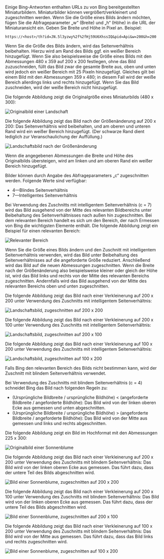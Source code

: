 Einige Bing-Antworten enthalten URLs zu von Bing bereitgestellten Miniaturbildern. Miniaturbilder können vergrößert/verkleinert und zugeschnitten werden. Wenn Sie die Größe eines Bilds ändern möchten, fügen Sie die Abfrageparameter „w“ (Breite) und „h“ (Höhe) in die URL der Miniaturansicht ein. Geben Sie Breite und Höhe in Pixel an. Beispiel:  
  
`https://<host>/th?id=JN.5l3yzwy%2f%2fHj59U6XhssIQ&pid=Api&w=200&h=200`  
  
Wenn Sie die Größe des Bilds ändern, wird das Seitenverhältnis beibehalten. Hierzu wird am Rand des Bilds ggf. ein weißer Bereich hinzugefügt. Wenn Sie also beispielsweise die Größe eines Bilds mit den Abmessungen 480 x 359 auf 200 x 200 festlegen, ohne das Bild zuzuschneiden, füllt das Bild zwar die gesamte Breite aus, oben und unten wird jedoch ein weißer Bereich mit 25 Pixeln hinzugefügt. Gleiches gilt bei einem Bild mit den Abmessungen 359 x 480; in diesem Fall wird der weiße Bereich allerdings links und rechts hinzugefügt. Wenn Sie das Bild zuschneiden, wird der weiße Bereich nicht hinzugefügt.  
  
Die folgende Abbildung zeigt die Originalgröße eines Miniaturbilds (480 x 300):  
  
![Originalbild einer Landschaft](./media/cognitive-services-bing-resize-crop/bing-resize-crop-landscape.PNG)  
  
Die folgende Abbildung zeigt das Bild nach der Größenänderung auf 200 x 200: Das Seitenverhältnis wird beibehalten, und am oberen und unteren Rand wird ein weißer Bereich hinzugefügt. (Der schwarze Rand dient lediglich zur Veranschaulichung der Auffüllung.)  
  
![Landschaftsbild nach der Größenänderung](./media/cognitive-services-bing-resize-crop/bing-resize-crop-landscape-resized.PNG)  
  
Wenn die angegebenen Abmessungen die Breite und Höhe des Originalbilds übersteigen, wird am linken und am oberen Rand ein weißer Bereich hinzugefügt.  
  
Bilder können durch Angabe des Abfrageparameters „c“ zugeschnitten werden. Folgende Werte sind verfügbar:  
  
- 4&mdash;Blindes Seitenverhältnis  
- 7&mdash;Intelligentes Seitenverhältnis  
  
Bei Verwendung des Zuschnitts mit intelligentem Seitenverhältnis (c = 7) wird das Bild ausgehend von der Mitte des relevanten Bildbereichs unter Beibehaltung des Seitenverhältnisses nach außen hin zugeschnitten. Bei dem relevanten Bereich handelt es sich um den Bereich, der nach Ermessen von Bing die wichtigsten Elemente enthält. Die folgende Abbildung zeigt ein Beispiel für einen relevanten Bereich:  
  
![Relevanter Bereich](./media/cognitive-services-bing-resize-crop/bing-resize-crop-regionofinterest.PNG)

Wenn Sie die Größe eines Bilds ändern und den Zuschnitt mit intelligentem Seitenverhältnis verwenden, wird das Bild unter Beibehaltung des Seitenverhältnisses auf die angeforderte Größe reduziert. Anschließend wird das Bild auf die neuen Abmessungen zugeschnitten. Wenn die Breite nach der Größenänderung also beispielsweise kleiner oder gleich der Höhe ist, wird das Bild links und rechts von der Mitte des relevanten Bereichs zugeschnitten. Andernfalls wird das Bild ausgehend von der Mitte des relevanten Bereichs oben und unten zugeschnitten.  
  
Die folgende Abbildung zeigt das Bild nach einer Verkleinerung auf 200 x 200 unter Verwendung des Zuschnitts mit intelligentem Seitenverhältnis:  
  
![Landschaftsbild, zugeschnitten auf 200 x 200](./media/cognitive-services-bing-resize-crop/bing-resize-crop-landscape200x200c7.PNG)
  
Die folgende Abbildung zeigt das Bild nach einer Verkleinerung auf 200 x 100 unter Verwendung des Zuschnitts mit intelligentem Seitenverhältnis:  
   
![Landschaftsbild, zugeschnitten auf 200 x 100](./media/cognitive-services-bing-resize-crop/bing-resize-crop-landscape200x100c7.PNG)
  
Die folgende Abbildung zeigt das Bild nach einer Verkleinerung auf 100 x 200 unter Verwendung des Zuschnitts mit intelligentem Seitenverhältnis:  
  
![Landschaftsbild, zugeschnitten auf 100 x 200](./media/cognitive-services-bing-resize-crop/bing-resize-crop-landscape100x200c7.PNG)
  
Falls Bing den relevanten Bereich des Bilds nicht bestimmen kann, wird der Zuschnitt mit blindem Seitenverhältnis verwendet.  
  
Bei Verwendung des Zuschnitts mit blindem Seitenverhältnis (c = 4) schneidet Bing das Bild nach folgenden Regeln zu:  
  
- (Ursprüngliche Bildbreite / ursprüngliche Bildhöhe) < (angeforderte Bildbreite / angeforderte Bildhöhe): Das Bild wird von der linken oberen Ecke aus gemessen und unten abgeschnitten.  
- (Ursprüngliche Bildbreite / ursprüngliche Bildhöhe) > (angeforderte Bildbreite / angeforderte Bildhöhe): Das Bild wird von der Mitte aus gemessen und links und rechts abgeschnitten.  
  
Die folgende Abbildung zeigt ein Bild im Hochformat mit den Abmessungen 225 x 300:  
  
![Originalbild einer Sonnenblume](./media/cognitive-services-bing-resize-crop/bing-resize-crop-sunflower.PNG)
  
Die folgende Abbildung zeigt das Bild nach einer Verkleinerung auf 200 x 200 unter Verwendung des Zuschnitts mit blindem Seitenverhältnis: Das Bild wird von der linken oberen Ecke aus gemessen. Das führt dazu, dass der untere Teil des Bilds abgeschnitten wird.  
  
![Bild einer Sonnenblume, zugeschnitten auf 200 x 200](./media/cognitive-services-bing-resize-crop/bing-resize-crop-sunflower200x200c4.PNG)
  
Die folgende Abbildung zeigt das Bild nach einer Verkleinerung auf 200 x 100 unter Verwendung des Zuschnitts mit blindem Seitenverhältnis: Das Bild wird von der linken oberen Ecke aus gemessen. Das führt dazu, dass der untere Teil des Bilds abgeschnitten wird.  
  
![Bild einer Sonnenblume, zugeschnitten auf 200 x 100](./media/cognitive-services-bing-resize-crop/bing-resize-crop-sunflower200x100c4.PNG)
  
Die folgende Abbildung zeigt das Bild nach einer Verkleinerung auf 100 x 200 unter Verwendung des Zuschnitts mit blindem Seitenverhältnis: Das Bild wird von der Mitte aus gemessen. Das führt dazu, dass das Bild links und rechts zugeschnitten wird.  
  
![Bild einer Sonnenblume, zugeschnitten auf 100 x 200](./media/cognitive-services-bing-resize-crop/bing-resize-crop-sunflower100x200c4.PNG)
